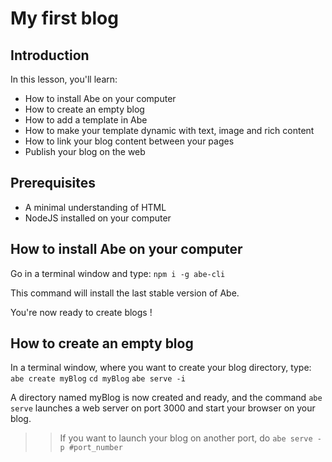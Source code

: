 # My first blog

## Introduction

In this lesson, you'll learn: 
- How to install Abe on your computer
- How to create an empty blog
- How to add a template in Abe
- How to make your template dynamic with text, image and rich content
- How to link your blog content between your pages
- Publish your blog on the web

## Prerequisites

- A minimal understanding of HTML
- NodeJS installed on your computer

## How to install Abe on your computer

Go in a terminal window and type:
``` npm i -g abe-cli ```

This command will install the last stable version of Abe. 

You're now ready to create blogs !

## How to create an empty blog

In a terminal window, where you want to create your blog directory, type:
``` abe create myBlog ```
``` cd myBlog ```
``` abe serve -i ```

A directory named myBlog is now created and ready, and the command ``` abe serve ``` launches a web server on port 3000 and start your browser on your blog.

>> If you want to launch your blog on another port, do ```abe serve -p #port_number```

